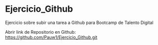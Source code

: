 # Ejercicio_Github
Ejercicio sobre subir una tarea a Github para Bootcamp de Talento Digital

Abrir link de Repositorio en Github:
https://github.com/Pauw1/Ejercicio_Github.git
